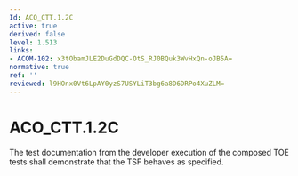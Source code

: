 ```yaml
---
Id: ACO_CTT.1.2C
active: true
derived: false
level: 1.513
links:
- ACOM-102: x3tObamJLE2DuGdDQC-OtS_RJ0BQuk3WvHxQn-oJB5A=
normative: true
ref: ''
reviewed: l9HOnx0Vt6LpAY0yzS7USYLiT3bg6a8D6DRPo4XuZLM=
---
```


# ACO_CTT.1.2C

The test documentation from the developer execution of the composed TOE tests shall demonstrate that the TSF behaves as specified.